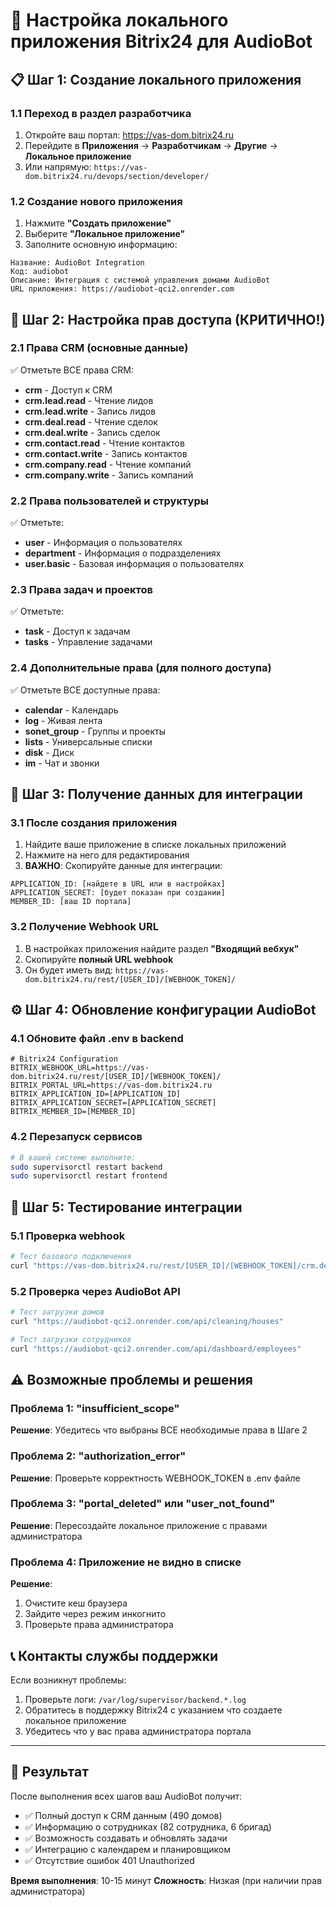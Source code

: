 # 🔧 Настройка локального приложения Bitrix24 для AudioBot

## 📋 Шаг 1: Создание локального приложения

### 1.1 Переход в раздел разработчика
1. Откройте ваш портал: https://vas-dom.bitrix24.ru
2. Перейдите в **Приложения** → **Разработчикам** → **Другие** → **Локальное приложение**
3. Или напрямую: `https://vas-dom.bitrix24.ru/devops/section/developer/`

### 1.2 Создание нового приложения
1. Нажмите **"Создать приложение"**
2. Выберите **"Локальное приложение"**
3. Заполните основную информацию:

```
Название: AudioBot Integration
Код: audiobot
Описание: Интеграция с системой управления домами AudioBot
URL приложения: https://audiobot-qci2.onrender.com
```

## 🔐 Шаг 2: Настройка прав доступа (КРИТИЧНО!)

### 2.1 Права CRM (основные данные)
✅ Отметьте ВСЕ права CRM:
- **crm** - Доступ к CRM
- **crm.lead.read** - Чтение лидов
- **crm.lead.write** - Запись лидов  
- **crm.deal.read** - Чтение сделок
- **crm.deal.write** - Запись сделок
- **crm.contact.read** - Чтение контактов
- **crm.contact.write** - Запись контактов
- **crm.company.read** - Чтение компаний
- **crm.company.write** - Запись компаний

### 2.2 Права пользователей и структуры
✅ Отметьте:
- **user** - Информация о пользователях
- **department** - Информация о подразделениях
- **user.basic** - Базовая информация о пользователях

### 2.3 Права задач и проектов
✅ Отметьте:
- **task** - Доступ к задачам
- **tasks** - Управление задачами

### 2.4 Дополнительные права (для полного доступа)
✅ Отметьте ВСЕ доступные права:
- **calendar** - Календарь
- **log** - Живая лента
- **sonet_group** - Группы и проекты
- **lists** - Универсальные списки
- **disk** - Диск
- **im** - Чат и звонки

## 🚀 Шаг 3: Получение данных для интеграции

### 3.1 После создания приложения
1. Найдите ваше приложение в списке локальных приложений
2. Нажмите на него для редактирования
3. **ВАЖНО**: Скопируйте данные для интеграции:

```
APPLICATION_ID: [найдете в URL или в настройках]
APPLICATION_SECRET: [будет показан при создании]
MEMBER_ID: [ваш ID портала]
```

### 3.2 Получение Webhook URL
1. В настройках приложения найдите раздел **"Входящий вебхук"**
2. Скопируйте **полный URL webhook**
3. Он будет иметь вид: `https://vas-dom.bitrix24.ru/rest/[USER_ID]/[WEBHOOK_TOKEN]/`

## ⚙️ Шаг 4: Обновление конфигурации AudioBot

### 4.1 Обновите файл .env в backend
```env
# Bitrix24 Configuration
BITRIX_WEBHOOK_URL=https://vas-dom.bitrix24.ru/rest/[USER_ID]/[WEBHOOK_TOKEN]/
BITRIX_PORTAL_URL=https://vas-dom.bitrix24.ru
BITRIX_APPLICATION_ID=[APPLICATION_ID]
BITRIX_APPLICATION_SECRET=[APPLICATION_SECRET]
BITRIX_MEMBER_ID=[MEMBER_ID]
```

### 4.2 Перезапуск сервисов
```bash
# В вашей системе выполните:
sudo supervisorctl restart backend
sudo supervisorctl restart frontend
```

## 🧪 Шаг 5: Тестирование интеграции

### 5.1 Проверка webhook
```bash
# Тест базового подключения
curl "https://vas-dom.bitrix24.ru/rest/[USER_ID]/[WEBHOOK_TOKEN]/crm.deal.list?select[]=ID&select[]=TITLE"
```

### 5.2 Проверка через AudioBot API
```bash
# Тест загрузки домов
curl "https://audiobot-qci2.onrender.com/api/cleaning/houses"

# Тест загрузки сотрудников  
curl "https://audiobot-qci2.onrender.com/api/dashboard/employees"
```

## ⚠️ Возможные проблемы и решения

### Проблема 1: "insufficient_scope"
**Решение**: Убедитесь что выбраны ВСЕ необходимые права в Шаге 2

### Проблема 2: "authorization_error" 
**Решение**: Проверьте корректность WEBHOOK_TOKEN в .env файле

### Проблема 3: "portal_deleted" или "user_not_found"
**Решение**: Пересоздайте локальное приложение с правами администратора

### Проблема 4: Приложение не видно в списке
**Решение**: 
1. Очистите кеш браузера
2. Зайдите через режим инкогнито
3. Проверьте права администратора

## 📞 Контакты службы поддержки
Если возникнут проблемы:
1. Проверьте логи: `/var/log/supervisor/backend.*.log`
2. Обратитесь в поддержку Bitrix24 с указанием что создаете локальное приложение
3. Убедитесь что у вас права администратора портала

---

## 🎯 Результат
После выполнения всех шагов ваш AudioBot получит:
- ✅ Полный доступ к CRM данным (490 домов)
- ✅ Информацию о сотрудниках (82 сотрудника, 6 бригад)  
- ✅ Возможность создавать и обновлять задачи
- ✅ Интеграцию с календарем и планировщиком
- ✅ Отсутствие ошибок 401 Unauthorized

**Время выполнения**: 10-15 минут
**Сложность**: Низкая (при наличии прав администратора)